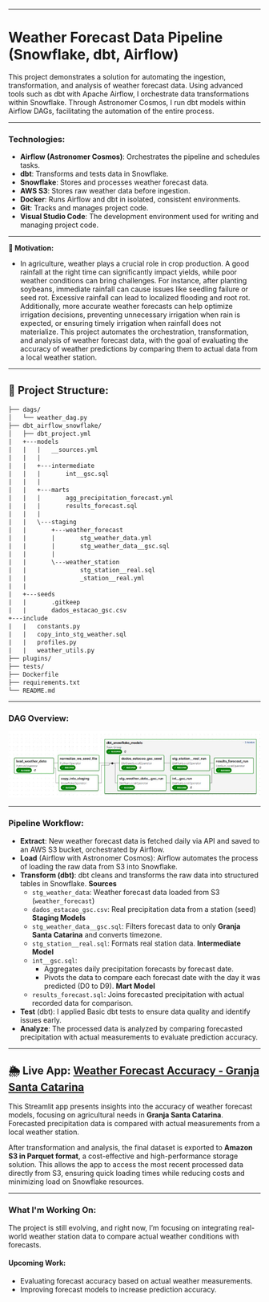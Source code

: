 ___
# Weather Forecast Data Pipeline (Snowflake, dbt, Airflow)
This project demonstrates a solution for automating the ingestion, transformation, and analysis of weather forecast data. Using advanced tools such as dbt with Apache Airflow, I orchestrate data transformations within Snowflake. Through Astronomer Cosmos, I run dbt models within Airflow DAGs, facilitating the automation of the entire process.
___
### Technologies:
- **Airflow (Astronomer Cosmos)**: Orchestrates the pipeline and schedules tasks.
- **dbt**: Transforms and tests data in Snowflake.
- **Snowflake**: Stores and processes weather forecast data.
- **AWS S3**: Stores raw weather data before ingestion.
- **Docker**: Runs Airflow and dbt in isolated, consistent environments.
- **Git**: Tracks and manages project code.
- **Visual Studio Code**: The development environment used for writing and managing project code.
___
**🌱 Motivation:**
- In agriculture, weather plays a crucial role in crop production. A good rainfall at the right time can significantly impact yields, while poor weather conditions can bring challenges. For instance, after planting soybeans, immediate rainfall can cause issues like seedling failure or seed rot. Excessive rainfall can lead to localized flooding and root rot. Additionally, more accurate weather forecasts can help optimize irrigation decisions, preventing unnecessary irrigation when rain is expected, or ensuring timely irrigation when rainfall does not materialize. This project automates the orchestration, transformation, and analysis of weather forecast data, with the goal of evaluating the accuracy of weather predictions by comparing them to actual data from a local weather station.
___
## 📁 Project Structure:

```
├── dags/
│   └── weather_dag.py
├── dbt_airflow_snowflake/
│   ├── dbt_project.yml
|   +---models
|   |   |   __sources.yml
|   |   |   
|   |   +---intermediate
|   |   |       int__gsc.sql
|   |   |       
|   |   +---marts
|   |   |       agg_precipitation_forecast.yml
|   |   |       results_forecast.sql
|   |   |       
|   |   \---staging
|   |       +---weather_forecast
|   |       |       stg_weather_data.yml
|   |       |       stg_weather_data__gsc.sql
|   |       |       
|   |       \---weather_station
|   |               stg_station__real.sql
|   |               _station__real.yml
|   |               
|   +---seeds
|   |       .gitkeep
|   |       dados_estacao_gsc.csv
+---include
|   |   constants.py
|   |   copy_into_stg_weather.sql
|   |   profiles.py
|   |   weather_utils.py
├── plugins/
├── tests/
├── Dockerfile
├── requirements.txt
└── README.md
```
___
### DAG Overview:

![Weather DAG](./dag_weather_airflow_astro.jpg)

___
### Pipeline Workflow:
- **Extract**: New weather forecast data is fetched daily via API and saved to an AWS S3 bucket, orchestrated by Airflow.
- **Load** (Airflow with Astronomer Cosmos): Airflow automates the process of loading the raw data from S3 into Snowflake.
- **Transform (dbt)**: dbt cleans and transforms the raw data into structured tables in Snowflake.
  **Sources**
   - `stg_weather_data`: Weather forecast data loaded from S3 (`weather_forecast`)
   - `dados_estacao_gsc.csv`: Real precipitation data from a station (seed)
  **Staging Models**
   - `stg_weather_data__gsc.sql`: Filters forecast data to only **Granja Santa Catarina** and converts timezone.
   - `stg_station__real.sql`: Formats real station data.
  **Intermediate Model**
   - `int__gsc.sql`: 
     - Aggregates daily precipitation forecasts by forecast date.
     - Pivots the data to compare each forecast date with the day it was predicted (D0 to D9).
  **Mart Model**
   - `results_forecast.sql`: Joins forecasted precipitation with actual recorded data for comparison.
- **Test** (dbt): I applied Basic dbt tests to ensure data quality and identify issues early.
- **Analyze**: The processed data is analyzed by comparing forecasted precipitation with actual measurements to evaluate prediction accuracy.
____

## 🌦️ **Live App**: [Weather Forecast Accuracy - Granja Santa Catarina](https://weathergranjasantacatarina.streamlit.app/)

This Streamlit app presents insights into the accuracy of weather forecast models, focusing on agricultural needs in **Granja Santa Catarina**. Forecasted precipitation data is compared with actual measurements from a local weather station.

After transformation and analysis, the final dataset is exported to **Amazon S3 in Parquet format**, a cost-effective and high-performance storage solution. This allows the app to access the most recent processed data directly from S3, ensuring quick loading times while reducing costs and minimizing load on Snowflake resources.

___
### What I'm Working On:
The project is still evolving, and right now, I’m focusing on integrating real-world weather station data to compare actual weather conditions with forecasts.

#### Upcoming Work:
- Evaluating forecast accuracy based on actual weather measurements.
- Improving forecast models to increase prediction accuracy.